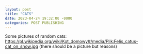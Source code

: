 ```yaml
---
layout: post
title: "CATS"
date: 2023-04-24 19:32:00 -0000
categories: POST PUBLISHING
---
```

Some pictures of random cats:
https://pl.wikipedia.org/wiki/Kot_domowy#/media/Plik:Felis_catus-cat_on_snow.jpg
(there should be a picture but reasons)
